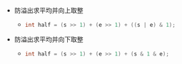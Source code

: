 - 防溢出求平均并向上取整

  - ```c++
    int half = (s >> 1) + (e >> 1) + ((s | e) & 1);
    ```

- 防溢出求平均并向下取整

  - ```c++
    int half = (s >> 1) + (e >> 1) + (s & 1 & e);
    ```

    